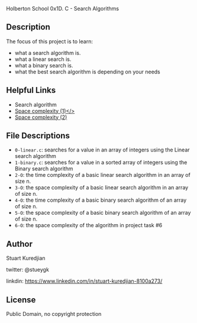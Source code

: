 Holberton School 0x1D. C - Search Algorithms
## Description

The focus of this project is to learn:
* what a search algorithm is.
* what a linear search is.
* what a binary search is.
* what the best search algorithm is depending on your needs

## Helpful Links
* <a hef="https://en.wikipedia.org/wiki/Search_algorithm">Search algorithm</a>
* <a href="http://www.geeksforgeeks.org/g-fact-86/">Space complexity (1)</>
* <a href="http://btechsmartclass.com/DS/U1_T3.html">Space complexity (2)</a>

## File Descriptions
- `0-linear.c`: searches for a value in an array of integers using the Linear search algorithm
- `1-binary.c`: searches for a value in a sorted array of integers using the Binary search algorithm
- `2-O`: the time complexity of a basic linear search algorithm in an array of size n.
- `3-O`: the space complexity of a basic linear search algorithm in an array of size n.
- `4-O`: the time complexity of a basic binary search algorithm of an array of size n.
- `5-O`: the space complexity of a basic binary search algorithm of an array of size n.
- `6-O`: the space complexity of the algorithm in project task #6


## Author
Stuart Kuredjian

twitter: @stueygk

linkdin: https://www.linkedin.com/in/stuart-kuredjian-8100a273/

## License
Public Domain, no copyright protection